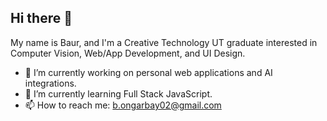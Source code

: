 ## Hi there 👋

My name is Baur, and I'm a Creative Technology UT graduate interested in Computer Vision, Web/App Development, and UI Design.

- 🔭 I’m currently working on personal web applications and AI integrations.
- 🌱 I’m currently learning Full Stack JavaScript.
- 📫 How to reach me: b.ongarbay02@gmail.com


<!--
**b4uer/b4uer** is a ✨ _special_ ✨ repository because its `README.md` (this file) appears on your GitHub profile.

Here are some ideas to get you started:

- 🔭 I’m currently working on ...
- 🌱 I’m currently learning ...
- 👯 I’m looking to collaborate on ...
- 🤔 I’m looking for help with ...
- 💬 Ask me about ...
- 📫 How to reach me: ...
- 😄 Pronouns: ...
- ⚡ Fun fact: ...
-->
